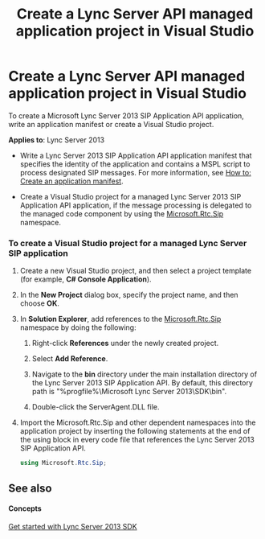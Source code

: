 ﻿---
title: Create a Lync Server API managed application project in Visual Studio
TOCTitle: Create a Lync Server API managed application project in Visual Studio
ms:assetid: 6d2473d1-e6fb-44f3-a2da-352ecba697ec
ms:mtpsurl: https://msdn.microsoft.com/en-us/library/Dn439062(v=office.15)
ms:contentKeyID: 57096219
ms.date: 07/24/2014
mtps_version: v=office.15
dev_langs:
- csharp
---

# Create a Lync Server API managed application project in Visual Studio

To create a Microsoft Lync Server 2013 SIP Application API application, write an application manifest or create a Visual Studio project.


**Applies to**: Lync Server 2013

  - Write a Lync Server 2013 SIP Application API application manifest that specifies the identity of the application and contains a MSPL script to process designated SIP messages. For more information, see [How to: Create an application manifest](how-to-create-an-application-manifest.md).

  - Create a Visual Studio project for a managed Lync Server 2013 SIP Application API application, if the message processing is delegated to the managed code component by using the [Microsoft.Rtc.Sip](https://msdn.microsoft.com/en-us/library/jj266253\(v=office.15\)) namespace.

### To create a Visual Studio project for a managed Lync Server SIP application

1.  Create a new Visual Studio project, and then select a project template (for example, **C\# Console Application**).

2.  In the **New Project** dialog box, specify the project name, and then choose **OK**.

3.  In **Solution Explorer**, add references to the [Microsoft.Rtc.Sip](https://msdn.microsoft.com/en-us/library/jj266253\(v=office.15\)) namespace by doing the following:
    
    1.  Right-click **References** under the newly created project.
    
    2.  Select **Add Reference**.
    
    3.  Navigate to the **bin** directory under the main installation directory of the Lync Server 2013 SIP Application API. By default, this directory path is "%progfile%\\Microsoft Lync Server 2013\\SDK\\bin".
    
    4.  Double-click the ServerAgent.DLL file.

4.  Import the Microsoft.Rtc.Sip and other dependent namespaces into the application project by inserting the following statements at the end of the using block in every code file that references the Lync Server 2013 SIP Application API.
    
    ```csharp
    using Microsoft.Rtc.Sip;
    ```

## See also

#### Concepts

[Get started with Lync Server 2013 SDK](get-started-with-lync-server-2013-sdk.md)

